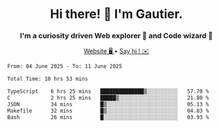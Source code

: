 <h1 align="center">Hi there! 👋 I'm Gautier.</h1>
<h3 align="center">I'm a curiosity driven Web explorer 🚀 and Code wizard 🧙</h3>

<p align="center">
  <a href="https://xisabla.github.io/">Website 🖥️ </a> •
  <a href="mailto:xisabla.dev@gmail.com">Say hi ! ✉️</a>
</p>

<!--START_SECTION:waka-->

```txt
From: 04 June 2025 - To: 11 June 2025

Total Time: 10 hrs 53 mins

TypeScript    6 hrs 25 mins   ██████████████▒░░░░░░░░░░   57.70 %
C             2 hrs 25 mins   █████▒░░░░░░░░░░░░░░░░░░░   21.80 %
JSON          34 mins         █▒░░░░░░░░░░░░░░░░░░░░░░░   05.13 %
Makefile      32 mins         █▒░░░░░░░░░░░░░░░░░░░░░░░   04.83 %
Bash          26 mins         █░░░░░░░░░░░░░░░░░░░░░░░░   03.93 %
```

<!--END_SECTION:waka-->

